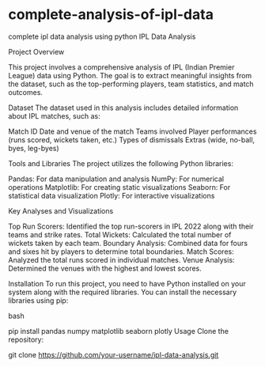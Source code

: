 # complete-analysis-of-ipl-data
complete ipl data analysis using python 
IPL Data Analysis

Project Overview

This project involves a comprehensive analysis of IPL (Indian Premier League) data using Python. The goal is to extract meaningful insights from the dataset, such as the top-performing players, team statistics, and match outcomes.

Dataset
The dataset used in this analysis includes detailed information about IPL matches, such as:

Match ID
Date and venue of the match
Teams involved
Player performances (runs scored, wickets taken, etc.)
Types of dismissals
Extras (wide, no-ball, byes, leg-byes)


Tools and Libraries
The project utilizes the following Python libraries:

Pandas: For data manipulation and analysis
NumPy: For numerical operations
Matplotlib: For creating static visualizations
Seaborn: For statistical data visualization
Plotly: For interactive visualizations


Key Analyses and Visualizations

Top Run Scorers: Identified the top run-scorers in IPL 2022 along with their teams and strike rates.
Total Wickets: Calculated the total number of wickets taken by each team.
Boundary Analysis: Combined data for fours and sixes hit by players to determine total boundaries.
Match Scores: Analyzed the total runs scored in individual matches.
Venue Analysis: Determined the venues with the highest and lowest scores.


Installation
To run this project, you need to have Python installed on your system along with the required libraries. You can install the necessary libraries using pip:

bash

pip install pandas numpy matplotlib seaborn plotly
Usage
Clone the repository:

git clone https://github.com/your-username/ipl-data-analysis.git

